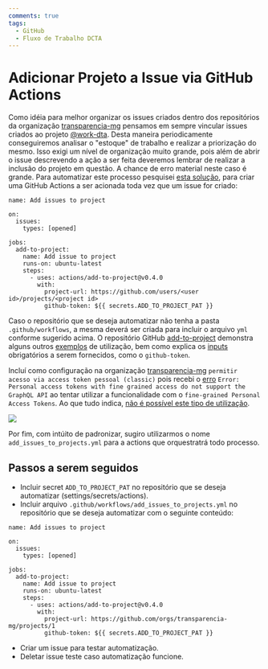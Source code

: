 ```yaml
---
comments: true
tags:
  - GitHub
  - Fluxo de Trabalho DCTA
---
```


# Adicionar Projeto a Issue via GitHub Actions

Como idéia para melhor organizar os issues criados dentro dos repositórios da organização [transparencia-mg](https://github.com/transparencia-mg) pensamos em sempre vincular issues criados ao projeto [@work-dta](https://github.com/orgs/transparencia-mg/projects/1).
Desta maneira periodicamente conseguiremos analisar o "estoque" de trabalho e realizar a priorização do mesmo.
Isso exigi um nível de organização muito grande, pois além de abrir o issue descrevendo a ação a ser feita deveremos lembrar de realizar a inclusão do projeto em questão.
A chance de erro material neste caso é grande.
Para automatizar este processo pesquisei [esta solução](https://github.com/orgs/community/discussions/9687#discussioncomment-4702790), para criar uma GitHub Actions a ser acionada toda vez que um issue for criado:

```
name: Add issues to project

on:
  issues:
    types: [opened]

jobs:
  add-to-project:
    name: Add issue to project
    runs-on: ubuntu-latest
    steps:
      - uses: actions/add-to-project@v0.4.0
        with:
          project-url: https://github.com/users/<user id>/projects/<project id>
          github-token: ${{ secrets.ADD_TO_PROJECT_PAT }}
```

Caso o repositório que se deseja automatizar não tenha a pasta `.github/workflows`, a mesma deverá ser criada para incluir o arquivo `yml` conforme sugerido acima.
O repositório GitHub [add-to-project](https://github.com/actions/add-to-project) demonstra alguns outros [exemplos](https://github.com/actions/add-to-project#examples) de utilização, bem como explica os [inputs](https://github.com/actions/add-to-project#inputs) obrigatórios a serem fornecidos, como o `github-token`. 

Incluí como configuração na organização [transparencia-mg](https://github.com/transparencia-mg) `permitir acesso via access token pessoal (classic)` pois recebi o [erro](https://github.com/gabrielbdornas/notes/actions/runs/3939553780/jobs/6739545364) `Error: Personal access tokens with fine grained access do not support the GraphQL API` ao tentar utilizar a funcionalidade com o `fine-grained Personal Access Tokens`.
Ao que tudo indica, [não é possível este tipo de utilização](https://github.com/cli/cli/issues/6680).

![](https://imgur.com/rX68hvW.png)

Por fim, com intúito de padronizar, sugiro utilizarmos o nome `add_issues_to_projects.yml` para a actions que orquestratrá todo processo.

## Passos a serem seguidos

- Incluir secret `ADD_TO_PROJECT_PAT` no repositório que se deseja automatizar (settings/secrets/actions).
- Incluir arquivo `.github/workflows/add_issues_to_projects.yml` no repositório que se deseja automatizar com o seguinte conteúdo:

```
name: Add issues to project

on:
  issues:
    types: [opened]

jobs:
  add-to-project:
    name: Add issue to project
    runs-on: ubuntu-latest
    steps:
      - uses: actions/add-to-project@v0.4.0
        with:
          project-url: https://github.com/orgs/transparencia-mg/projects/1
          github-token: ${{ secrets.ADD_TO_PROJECT_PAT }}
```

- Criar um issue para testar automatização.
- Deletar issue teste caso automatização funcione.
